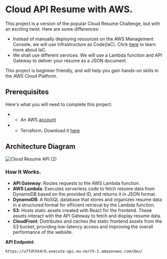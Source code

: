 # Cloud API Resume with AWS.

This project is a version of the popular Cloud Resume Challenge, but with an exciting twist. Here are some differences:
- Instead of manually deploying resources on the AWS Management Console, we will use Infrastructure as Code(IaC). Click [here](https://learn.microsoft.com/en-us/devops/deliver/what-is-infrastructure-as-code) to learn more about IaC.
- We shall use different services. We will use a Lambda function and API Gateway to deliver your resume as a JSON document.

This project is beginner friendly, and will help you gain hands-on skills in the AWS Cloud Platform. 

## Prerequisites
Here's what you will need to complete this project:
- - An AWS [account](https://aws.amazon.com/resources/create-account/)
- - Terraform. Download it [here](https://www.terraform.io/)

## Architecture Diagram

![Cloud Resume API (2)](https://github.com/user-attachments/assets/70e7cb43-06fd-43dd-8b2f-da76c45f8523)

### How It Works.
- **API Gateway**: Routes requests to the AWS Lambda function.
- **AWS Lambda**: Executes serverless code to fetch resume data from DynamoDB based on the provided ID, and returns it in JSON format.
- **DynamoDB**: A NoSQL database that stores and organizes resume data in a structured format for efficient retrieval by the Lambda function.
- **S3**: Hosts static assets created with React for the frontend. These assets interact with the API Gateway to fetch and display resume data.
- **CloudFront**: Distributes and caches the static frontend assets from the S3 bucket, providing low-latency access and improving the overall performance of the website.

**API Endpoint**:
```
https://u7fdthk4r6.execute-api.eu-north-1.amazonaws.com/dev/
```
